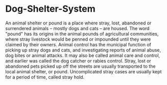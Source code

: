 # Dog-Shelter-System



An animal shelter or pound is a place where stray, lost, abandoned or surrendered animals – mostly dogs and cats – are housed.
The word "pound" has its origins in the animal pounds of agricultural communities, where stray livestock would be penned or impounded until they were claimed by their owners.
Animal control has the municipal function of picking up stray dogs and cats, and investigating reports of animal abuse, dog bites or animal attacks.
It may also be called animal care and control, and earlier was called the dog catcher or rabies control. Stray, lost or abandoned pets picked up off the streets are usually transported to the local animal shelter, or pound.
Uncomplicated stray cases are usually kept for a period of time, called stray hold.
